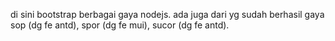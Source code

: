 di sini bootstrap berbagai gaya nodejs.
ada juga dari yg sudah berhasil
gaya sop (dg fe antd), spor (dg fe mui), sucor (dg fe antd).
